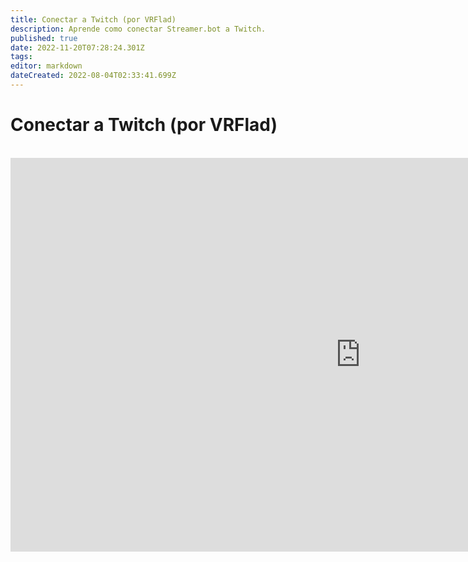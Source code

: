 ```yaml
---
title: Conectar a Twitch (por VRFlad)
description: Aprende como conectar Streamer.bot a Twitch.
published: true
date: 2022-11-20T07:28:24.301Z
tags: 
editor: markdown
dateCreated: 2022-08-04T02:33:41.699Z
---
```


# Conectar a Twitch (por VRFlad)
<br>
<iframe width="1120" height="630" src="https://www.youtube.com/embed/7MkzsxgfVgg" title="YouTube video player" frameborder="0" allow="accelerometer; autoplay; clipboard-write; encrypted-media; gyroscope; picture-in-picture" allowfullscreen></iframe>